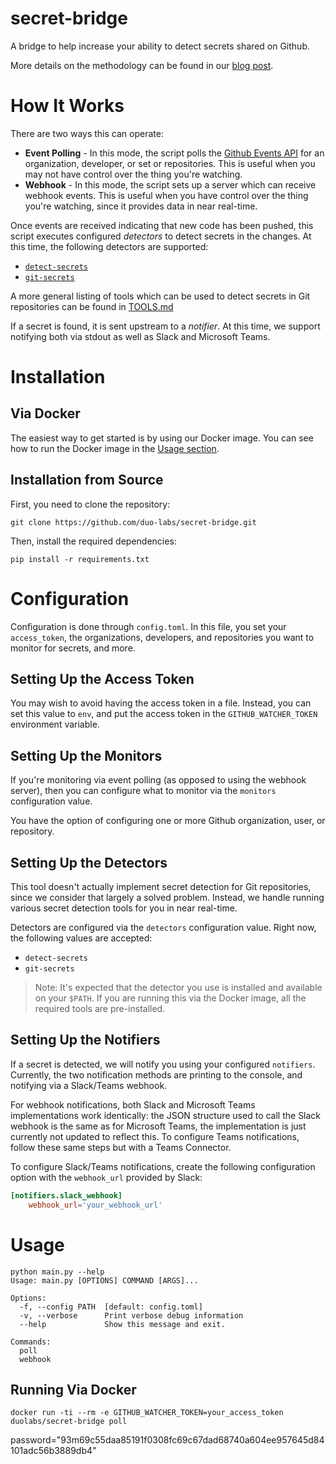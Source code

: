 secret-bridge
==============

A bridge to help increase your ability to detect secrets shared on Github.

More details on the methodology can be found in our [blog post](https://duo.com/labs/research/how-to-monitor-github-for-secrets).

How It Works
============

There are two ways this can operate:

-	**Event Polling** - In this mode, the script polls the [Github Events API](https://developer.github.com/v3/activity/events/) for an organization, developer, or set or repositories. This is useful when you may not have control over the thing you're watching.
-	**Webhook** - In this mode, the script sets up a server which can receive webhook events. This is useful when you have control over the thing you're watching, since it provides data in near real-time.

Once events are received indicating that new code has been pushed, this script executes configured *detectors* to detect secrets in the changes. At this time, the following detectors are supported:

-	[`detect-secrets`](https://github.com/Yelp/detect-secrets)
-	[`git-secrets`](https://github.com/awslabs/git-secrets)

A more general listing of tools which can be used to detect secrets in Git repositories can be found in [TOOLS.md](TOOLS.md)

If a secret is found, it is sent upstream to a *notifier*. At this time, we support notifying both via stdout as well as Slack and Microsoft Teams.

Installation
============

Via Docker
----------

The easiest way to get started is by using our Docker image. You can see how to run the Docker image in the [Usage section](#running-via-docker).

Installation from Source
------------------------

First, you need to clone the repository:

```
git clone https://github.com/duo-labs/secret-bridge.git
```

Then, install the required dependencies:

```
pip install -r requirements.txt
```

Configuration
=============

Configuration is done through `config.toml`. In this file, you set your `access_token`, the organizations, developers, and repositories you want to monitor for secrets, and more.

Setting Up the Access Token
---------------------------

You may wish to avoid having the access token in a file. Instead, you can set this value to `env`, and put the access token in the `GITHUB_WATCHER_TOKEN` environment variable.

Setting Up the Monitors
-----------------------

If you're monitoring via event polling (as opposed to using the webhook server), then you can configure what to monitor via the `monitors` configuration value.

You have the option of configuring one or more Github organization, user, or repository.

Setting Up the Detectors
------------------------

This tool doesn't actually implement secret detection for Git repositories, since we consider that largely a solved problem. Instead, we handle running various secret detection tools for you in near real-time.

Detectors are configured via the `detectors` configuration value. Right now, the following values are accepted:

-	`detect-secrets`
-	`git-secrets`

> Note: It's expected that the detector you use is installed and available on your `$PATH`. If you are running this via the Docker image, all the required tools are pre-installed.

Setting Up the Notifiers
------------------------

If a secret is detected, we will notify you using your configured `notifiers`. Currently, the two notification methods are printing to the console, and notifying via a Slack/Teams webhook. 

For webhook notifications, both Slack and Microsoft Teams implementations work identically: the JSON structure used to call the Slack webhook is the same as for Microsoft Teams, the implementation is just currently not updated to reflect this. To configure Teams notifications, follow these same steps but with a Teams Connector.

To configure Slack/Teams notifications, create the following configuration option with the `webhook_url` provided by Slack:

```toml
[notifiers.slack_webhook]
    webhook_url='your_webhook_url'
```

Usage
=====

```
python main.py --help
Usage: main.py [OPTIONS] COMMAND [ARGS]...

Options:
  -f, --config PATH  [default: config.toml]
  -v, --verbose      Print verbose debug information
  --help             Show this message and exit.

Commands:
  poll
  webhook
```

Running Via Docker
------------------

```
docker run -ti --rm -e GITHUB_WATCHER_TOKEN=your_access_token duolabs/secret-bridge poll
```

password="93m69c55daa85191f0308fc69c67dad68740a604ee957645d84101adc56b3889db4"